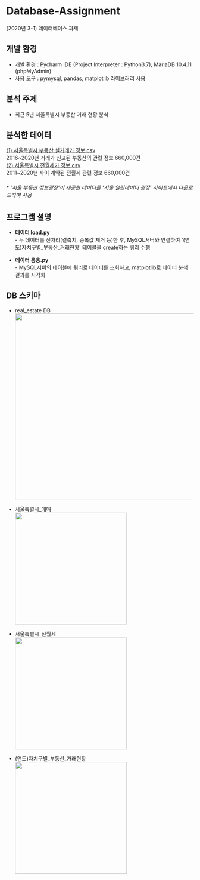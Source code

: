 # Database-Assignment
(2020년 3-1) 데이터베이스 과제

## 개발 환경
* 개발 환경 : Pycharm IDE (Project Interpreter : Python3.7), MariaDB 10.4.11 (phpMyAdmin)
* 사용 도구 : pymysql, pandas, matplotlib 라이브러리 사용
  
## 분석 주제
* 최근 5년 서울특별시 부동산 거래 현황 분석  

## 분석한 데이터
[(1) 서울특별시 부동산 실거래가 정보.csv](http://data.seoul.go.kr/dataList/OA-15548/S/1/datasetView.do)   
2016\~2020년 거래가 신고된 부동산의 관련 정보 660,000건  
[(2) 서울특별시 전월세가 정보.csv](http://data.seoul.go.kr/dataList/OA-15549/S/1/datasetView.do)  
2011\~2020년 사이 계약된 전월세 관련 정보 660,000건 
###### \* '서울 부동산 정보광장'이 제공한 데이터를 '서울 열린데이터 광장' 사이트에서 다운로드하여 사용  

## 프로그램 설명
* **데이터 load.py**    
\- 두 데이터를 전처리(결측치, 중복값 제거 등)한 후, MySQL서버와 연결하여 '(연도)자치구별_부동산_거래현황' 테이블을 create하는 쿼리 수행  

* **데이터 응용.py**  
\- MySQL서버의 테이블에 쿼리로 데이터를 조회하고, matplotlib로 데이터 분석 결과를 시각화  

## DB 스키마
* real_estate DB  
  <img src="https://user-images.githubusercontent.com/58112670/151659016-dfc7cae4-3be1-40da-aaba-80940227875c.png"  width="500"/>  

* 서울특별시_매매  
  <img src="https://user-images.githubusercontent.com/58112670/151659109-676c732f-cb1e-4dbf-8cab-22450748a489.png"  width="300"/>  

* 서울특별시_전월세  
  <img src="https://user-images.githubusercontent.com/58112670/151659125-45873d69-57f9-42f3-acb6-8883661ca1c0.png"  width="300"/>  

* (연도)자치구별_부동산_거래현황  
  <img src="https://user-images.githubusercontent.com/58112670/151659172-a8c28f43-da08-43a7-b86d-06b44e94336b.png"  width="300"/>  

